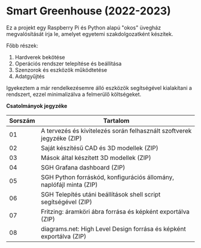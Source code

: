 # Smart Greenhouse (2022-2023)

Ez a projekt egy Raspberry Pi és Python alapú "okos" üvegház megvalósítását írja le, amelyet egyetemi szakdolgozatként készítek.

Főbb részek:
  1. Hardverek bekötése
  2. Operációs rendszer telepítése és beállítása
  3. Szenzorok és eszközök működtetése
  4. Adatgyűjtés

Igyekeztem a már rendelkezésemre álló eszközök segítségével kialakítani a rendszert, ezzel minimalizálva a felmerülő költségeket.

**Csatolmányok jegyzéke**

| Sorszám | Tartalom |
| --- | --- |
| 01 | A tervezés és kivitelezés során felhasznált szoftverek jegyzéke (ZIP) |
| 02 | Saját készítésű CAD és 3D modellek (ZIP) |
| 03 | Mások által készített 3D modellek (ZIP) |
| 04 | SGH Grafana dashboard (ZIP) |
| 05 | SGH Python forráskód, konfigurációs állomány, naplófájl minta (ZIP) |
| 06 | SGH Telepítés utáni beállítások shell script segítségével (ZIP) |
| 07 | Fritzing: áramköri ábra forrása és képként exportálva (ZIP) |
| 08 | diagrams.net: High Level Design forrása és képként exportálva (ZIP) |
